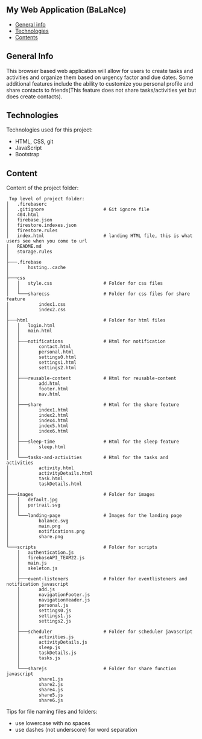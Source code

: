 ## My Web Application (BaLaNce)

* [General info](#general-info)
* [Technologies](#technologies)
* [Contents](#content)

## General Info
This browser based web application will allow for users to create tasks and activities and organize them based on urgency factor and due dates. Some additional features include the ability to customize you personal profile and share contacts to friends(This feature does not share tasks/activities yet but does create contacts).
	
## Technologies
Technologies used for this project:
* HTML, CSS, git
* JavaScript
* Bootstrap 
	
## Content
Content of the project folder:

```
 Top level of project folder: 
│   .firebaserc
│   .gitignore                      # Git ignore file
│   404.html
│   firebase.json
│   firestore.indexes.json
│   firestore.rules
│   index.html                      # landing HTML file, this is what users see when you come to url
│   README.md
│   storage.rules
│
├───.firebase
│       hosting..cache
│
├───css
│   │   style.css                   # Folder for css files
│   │
│   └───sharecss                    # Folder for css files for share feature
│           index1.css
│           index2.css
│
├───html                            # Folder for html files
│   │   login.html
│   │   main.html
│   │
│   ├───notifications               # Html for notification
│   │       contact.html
│   │       personal.html
│   │       settings0.html
│   │       settings1.html
│   │       settings2.html
│   │
│   ├───reusable-content            # Html for reusable-content
│   │       add.html
│   │       footer.html
│   │       nav.html
│   │
│   ├───share                       # Html for the share feature
│   │       index1.html
│   │       index2.html
│   │       index4.html
│   │       index5.html
│   │       index6.html
│   │
│   ├───sleep-time                  # Html for the sleep feature
│   │       sleep.html
│   │
│   └───tasks-and-activities        # Html for the tasks and activities
│           activity.html
│           activityDetails.html
│           task.html
│           taskDetails.html
│
├───images                          # Folder for images
│   │   default.jpg
│   │   portrait.svg
│   │
│   └───landing-page                # Images for the landing page
│           balance.svg
│           main.png
│           notifications.png
│           share.png
│
└───scripts                         # Folder for scripts
    │   authentication.js
    │   firebaseAPI_TEAM22.js
    │   main.js
    │   skeleton.js
    │
    ├───event-listeners             # Folder for eventlisteners and notification javascript
    │       add.js
    │       navigationFooter.js
    │       navigationHeader.js
    │       personal.js
    │       settings0.js
    │       settings1.js
    │       settings2.js
    │
    ├───scheduler                   # Folder for scheduler javascript
    │       activities.js
    │       activityDetails.js
    │       sleep.js
    │       taskDetails.js
    │       tasks.js
    │
    └───sharejs                     # Folder for share function javascript
            share1.js
            share2.js
            share4.js
            share5.js
            share6.js

```
Tips for file naming files and folders:
* use lowercase with no spaces
* use dashes (not underscore) for word separation

